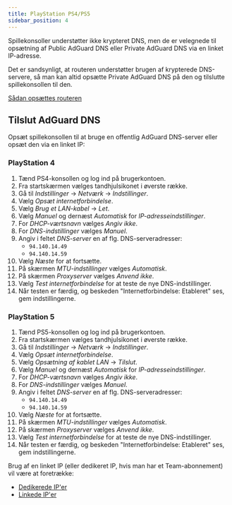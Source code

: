 ```yaml
---
title: PlayStation PS4/PS5
sidebar_position: 4
---
```


Spillekonsoller understøtter ikke krypteret DNS, men de er velegnede til opsætning af Public AdGuard DNS eller Private AdGuard DNS via en linket IP-adresse.

Det er sandsynligt, at routeren understøtter brugen af krypterede DNS-servere, så man kan altid opsætte Private AdGuard DNS på den og tilslutte spillekonsollen til den.

[Sådan opsættes routeren](/private-dns/connect-devices/routers/routers.md)

## Tilslut AdGuard DNS

Opsæt spillekonsollen til at bruge en offentlig AdGuard DNS-server eller opsæt den via en linket IP:

### PlayStation 4

1. Tænd PS4-konsollen og log ind på brugerkontoen.
2. Fra startskærmen vælges tandhjulsikonet i øverste række.
3. Gå til _Indstillinger_ → _Netværk_ → _Indstillinger_.
4. Vælg _Opsæt internetforbindelse_.
5. Vælg _Brug et LAN-kabel_ → _Let_.
6. Vælg _Manuel_ og dernæst _Automatisk_ for _IP-adresseindstillinger_.
7. For _DHCP-værtsnavn_ vælges _Angiv ikke_.
8. For _DNS-indstillinger_ vælges _Manuel_.
9. Angiv i feltet _DNS-server_ en af flg. DNS-serveradresser:
   - `94.140.14.49`
   - `94.140.14.59`
10. Vælg _Næste_ for at fortsætte.
11. På skærmen _MTU-indstillinger_ vælges _Automatisk_.
12. På skærmen _Proxyserver_ vælges _Anvend ikke_.
13. Vælg _Test internetforbindelse_ for at teste de nye DNS-indstillinger.
14. Når testen er færdig, og beskeden "Internetforbindelse: Etableret" ses, gem indstillingerne.

### PlayStation 5

1. Tænd PS5-konsollen og log ind på brugerkontoen.
2. Fra startskærmen vælges tandhjulsikonet i øverste række.
3. Gå til _Indstillinger_ → _Netværk_ → _Indstillinger_.
4. Vælg _Opsæt internetforbindelse_.
5. Vælg _Opsætning af kablet LAN_ → _Tilslut_.
6. Vælg _Manuel_ og dernæst _Automatisk_ for _IP-adresseindstillinger_.
7. For _DHCP-værtsnavn_ vælges _Angiv ikke_.
8. For _DNS-indstillinger_ vælges _Manuel_.
9. Angiv i feltet _DNS-server_ en af flg. DNS-serveradresser:
   - `94.140.14.49`
   - `94.140.14.59`
10. Vælg _Næste_ for at fortsætte.
11. På skærmen _MTU-indstillinger_ vælges _Automatisk_.
12. På skærmen _Proxyserver_ vælges _Anvend ikke_.
13. Vælg _Test internetforbindelse_ for at teste de nye DNS-indstillinger.
14. Når testen er færdig, og beskeden "Internetforbindelse: Etableret" ses, gem indstillingerne.

Brug af en linket IP (eller dedikeret IP, hvis man har et Team-abonnement) vil være at foretrække:

- [Dedikerede IP'er](/private-dns/connect-devices/other-options/dedicated-ip.md)
- [Linkede IP'er](/private-dns/connect-devices/other-options/linked-ip.md)
